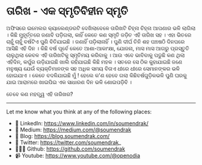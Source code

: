# ତାରିଖ - ଏକ ସ୍ମୃତିବିହୀନ ସ୍ମୃତି

ଅଫିସରେ ଇମେଲର କ୍ୟାଲେଣ୍ଡରଟି ଦେଖିଲାବେଳେ ତାରିଖଟି ଚିହ୍ନା ଚିହ୍ନା ଆପଣାର ଭଳି ଲାଗିଲା । କିଛି ମୁହୂର୍ତ୍ତରେ ଜଣାବି ପଡ଼ିଗଲା, କାହିଁ କେତେ କଣ ସ୍ମୃତି ଜଡ଼ିତ ଏହି ତାରିଖ ସହ । ଏହା ଭିତରେ ଚାହୁଁ ଚାହୁଁ ବର୍ଷଟିଏ ପୁଣି ବିତିଯାଇଛି । ଜଣାହିଁ ପଡ଼ିଲାନାହିଁ ।  ପୁଣି ଦୀର୍ଘ ତିନି ଶହ ପଞ୍ଚଷଠି ଦିନପରେ ଆସିଛି ଏହି ଦିନ । 
କିଛି ବର୍ଷ ପୂର୍ବେ କେତେ ଆଶା-ଆକାଂକ୍ଷା, ଯୋଜନା, ମାସ ମାସ ଆଗରୁ ପ୍ରସ୍ତୁତି ଚାଲୁଥିଲା କେବଳ ଏହି ତାରିଖଟିକୁ ସ୍ମୃତିମୟ କରିବାକୁ । ଆଉ ଏବେ ଭାବିବାକୁ ପଡୁଛି କଣ ଥିଲା ଏହିଦିନ, କର୍ପୁର ଉଡ଼ିଯାଇଛି ଖାଲି ରହିଯାଇଛି କିଛି ମହକ । 
ସତରେ ସେ ଠିକ କୁହାଯାଇଛି ଜଣେ ମନୁଷ୍ୟ ଯେଉଁ ବ୍ୟକ୍ତିମାନଙ୍କ ସହ ଅଧିକ ସମୟ ବିତାଏ ଧୀରେ ଧୀରେ ସେମାନଙ୍କର ଭଳି ହୋଇଯାଏ । କେତେ ବଦଳିଯାଇଛି ମୁଁ ! 
ହେଲେ କ'ଣ ହେବେ ଗଲା କିଛିବର୍ଷଗୁଡ଼ିକଭଳି ପୁଣି ଘରକୁ ଯାଇ ଆରାମରେ ଖାଇପିଇ ଏକ ସାଧାରଣ ଦିନ ଭଳି ଶୋଇପଡ଼ିବି ।

ତେବେ କଣ ମହତ୍ତ୍ୱ ଏହି ତାରିଖର?

-----

Let me know what you think at any of the following places:

- 🔗 LinkedIn: https://www.linkedin.com/in/soumendrak/
- 📝 Medium: https://medium.com/@soumendrak
- 📖 Blog: https://blog.soumendrak.com/
- 🐥 Twitter: https://twitter.com/soumendrak_
- 🧑🏻‍💻 Github: https://github.com/soumendrak
- 📹 Youtube: https://www.youtube.com/@openodia